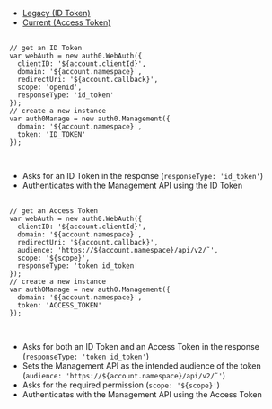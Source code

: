 <div class="code-picker">
  <div class="languages-bar">
    <ul>
      <li class="active"><a href="#coa-id-token" data-toggle="tab">Legacy (ID Token)</a></li>
      <li><a href="#coa-access-token" data-toggle="tab">Current (Access Token)</a></li>
    </ul>
  </div>
  <div class="tab-content">
    <div id="coa-id-token" class="tab-pane active">
      <pre class="text hljs">
        <code>
// get an ID Token
var webAuth = new auth0.WebAuth({
  clientID: '${account.clientId}',
  domain: '${account.namespace}',
  redirectUri: '${account.callback}',
  scope: 'openid',
  responseType: 'id_token'
});
// create a new instance
var auth0Manage = new auth0.Management({
  domain: '${account.namespace}',
  token: 'ID_TOKEN'
});
        </code>
      </pre>
      <div class="tab-pane-footer">
        <ul>
          <li>Asks for an ID Token in the response (<code>responseType: 'id_token'</code>)</li>
          <li>Authenticates with the Management API using the ID Token</li>
        </ul>
      </div>
    </div>
    <div id="coa-access-token" class="tab-pane">
      <pre class="text hljs">
        <code>
// get an Access Token
var webAuth = new auth0.WebAuth({
  clientID: '${account.clientId}',
  domain: '${account.namespace}',
  redirectUri: '${account.callback}',
  audience: 'https://${account.namespace}/api/v2/˜',
  scope: '${scope}',
  responseType: 'token id_token'
});
// create a new instance
var auth0Manage = new auth0.Management({
  domain: '${account.namespace}',
  token: 'ACCESS_TOKEN'
});
        </code>
      </pre>
      <div class="tab-pane-footer">
        <ul>
          <li>Asks for both an ID Token and an Access Token in the response (<code>responseType: 'token id_token'</code>)</li>
          <li>Sets the Management API as the intended audience of the token (<code>audience: 'https://${account.namespace}/api/v2/˜'</code>)</li>
          <li>Asks for the required permission (<code>scope: '${scope}'</code>)</li>
          <li>Authenticates with the Management API using the Access Token</li>
        </ul>
      </div>
    </div>
  </div>
</div>
